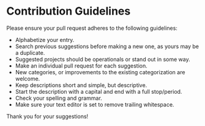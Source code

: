 # Contribution Guidelines

Please ensure your pull request adheres to the following guidelines:

- Alphabetize your entry.
- Search previous suggestions before making a new one, as yours may be a duplicate.
- Suggested projects should be operationals or stand out in some way.
- Make an individual pull request for each suggestion.
- New categories, or improvements to the existing categorization are welcome.
- Keep descriptions short and simple, but descriptive.
- Start the description with a capital and end with a full stop/period.
- Check your spelling and grammar.
- Make sure your text editor is set to remove trailing whitespace.

Thank you for your suggestions!
